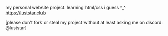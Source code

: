 my personal website project.
learning html/css i guess ^_^
https://luststar.club

[please don't fork or steal my project without at least asking me on discord: @luststar]

